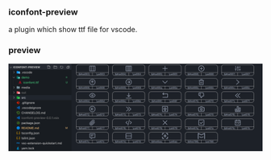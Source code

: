 ### iconfont-preview
a plugin which show ttf file for vscode.

### preview

![image-20201203110950934](./image/image-20201203110950934.png)

